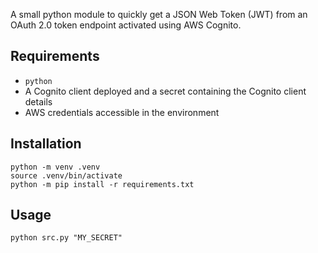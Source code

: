 A small python module to quickly get a JSON Web Token (JWT) from an OAuth 2.0 token endpoint activated using AWS Cognito. 

## Requirements

- `python`
- A Cognito client deployed and a secret containing the Cognito client details
- AWS credentials accessible in the environment

## Installation

```
python -m venv .venv
source .venv/bin/activate
python -m pip install -r requirements.txt
```

## Usage

```
python src.py "MY_SECRET"
```